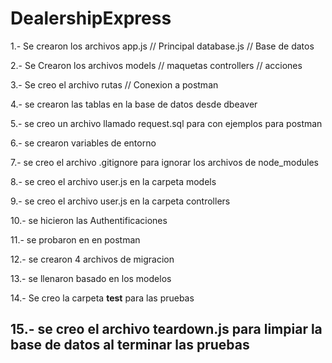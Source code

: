 # DealershipExpress

1.- Se crearon los archivos
    app.js        // Principal
    database.js   // Base de datos

2.- Se Crearon los archivos
    models       // maquetas
    controllers  // acciones

3.- Se creo el archivo
    rutas // Conexion a postman

4.- se crearon las tablas en la base de datos desde dbeaver

5.- se creo un archivo llamado request.sql para con ejemplos para postman

6.- se crearon variables de entorno

7.- se creo el archivo .gitignore para ignorar los archivos de node_modules

8.- se creo el archivo user.js en la carpeta models

9.- se creo el archivo user.js en la carpeta controllers

10.- se hicieron las Authentificaciones

11.- se probaron en en postman

12.- se crearon 4 archivos de migracion

13.- se llenaron basado en los modelos

14.- Se creo la carpeta __test__ para las pruebas

15.- se creo el archivo teardown.js para limpiar la base de datos al terminar las pruebas
-------------------------------------------------

